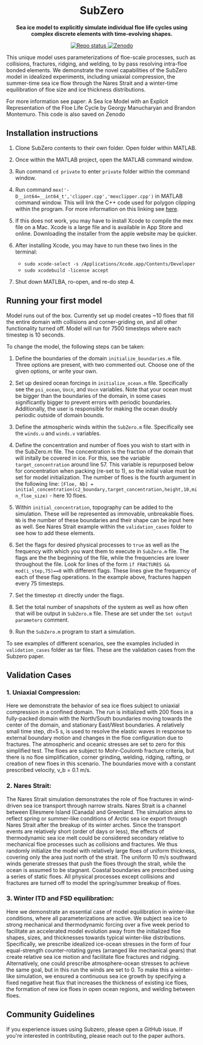 <!-- Title -->
<h1 align="center">
  SubZero
</h1>

<!-- description -->
<p align="center">
  <strong> Sea ice model to explicitly simulate individual floe life cycles using complex discrete elements with time-evolving shapes.</strong>
</p>
<!-- Information badges -->
<p align="center">
  <a href="https://www.repostatus.org/#active">
    <img alt="Repo status" src="https://www.repostatus.org/badges/latest/active.svg?style=flat-square" />
  <a href="https://doi.org/10.5281/zenodo.7199941">
    <img alt="Zenodo" src="https://zenodo.org/badge/doi/10.5281/zenodo.7199941.svg">
  </a>
</p>

This unique model uses parameterizations of floe-scale processes, such as collisions, fractures, ridging, and welding, to by pass resolving intra-floe bonded elements. We demonstrate the novel capabilities of the SubZero model in idealized experiments, including uniaxial compression, the summer-time sea ice flow through the Nares Strait and a winter-time equilibration of floe size and
ice thickness distributions.

For more information see paper: A Sea Ice Model with an Explicit Representation of the Floe Life Cycle by Georgy Manucharyan and Brandon Montemuro. 
This code is also saved on Zenodo

## Installation instructions

1. Clone SubZero contents to their own folder. Open folder within MATLAB.

2. Once within the MATLAB project, open the MATLAB command window.

3. Run command ```cd private``` to enter `private` folder within the command window.

4. Run command ```mex('-D__int64=__int64_t','clipper.cpp','mexclipper.cpp')``` in MATLAB command window. This will link the C++ code used for polygon clipping within the program. For more information on this linking see [here](https://www.mathworks.com/help/matlab/ref/mex.html).

5. If this does not work, you may have to install Xcode to compile the mex file on a Mac. Xcode is a large file and is available in App Store and online. Downloading the installer from the apple website may be quicker.

6. After installing Xcode, you may have to run these two lines in the terminal: 
    + ```sudo xcode-select -s /Applications/Xcode.app/Contents/Developer```
    + ```sudo xcodebuild -license accept```
   
 7. Shut down MATLBA, ro-open, and re-do step 4.
 
 ## Running your first model

Model runs out of the box. Currently set up model creates ~10 floes that fill the entire domain with collisions and corner-griding on, and all other functionality turned off. Model will run for 7500 timesteps where each timestep is 10 seconds.

To change the model, the following steps can be taken:

1. Define the boundaries of the domain `initialize_boundaries.m` file. Three options are present, with two commented out. Choose one of the given options, or write your own.

2. Set up desired ocean forcings in `initialize_ocean.m` file. Specifically see the `psi_ocean`, `Uocn`, and `Vocn` variables. Note that your ocean must be bigger than the boundaries of the domain, in some cases significantly bigger to prevent errors with periodic boundaries. Additionally, the user is responsible for making the ocean doubly periodic outside of domain bounds. 

3. Define the atmospheric winds within the `SubZero.m` file. Specifically see the `winds.u` and `winds.v` variables.

4. Define the concentration and number of floes you wish to start with in the SubZero.m file. The concentration is the fraction of the domain that will initally be covered in ice. For this, see the variable `target_concentration` around line 57. This variable is repurposed below for concentration when packing (re-set to 1), so the initial value must be set for model initialization. The number of floes is the fourth argument in the following line:
  `[Floe, Nb] = initial_concentration(c2_boundary,target_concentration,height,10,min_floe_size)` - here 10 floes.

5. Within `initial_concentration`, topography can be added to the simulation. These will be represented as immovable, unbreakable floes. `Nb` is the number of these boundaries and their shape can be input here as well. See Nares Strait example within the `validation_cases` folder to see how to add these elements.

5. Set the flags for desired physical processes to `true` as well as the frequency with which you want them to execute in `SubZero.m` file. The flags are the the beginning of the file, while the frequencies are lower throughout the file. Look for lines of the form `if FRACTURES && mod(i_step,75)==0` with different flags. These lines give the frequency of each of these flag operations. In the example above, fractures happen every 75 timesteps.

7. Set the timestep `dt` directly under the flags.

6. Set the total number of snapshots of the system as well as how often that will be output in `SubZero.m` file. These are set under the `Set output parameters` comment.

7. Run the `SubZero.m` program to start a simulation. 

To see examples of different scenarios, see the examples included in `validation_cases` folder as tar files. These are the validation cases from the Subzero paper.  

## Validation Cases  
### 1. Uniaxial Compression:
Here we demonstrate the behavior of sea ice floes subject to uniaxial compression in a confined domain. The run is initialized with 200 floes in a fully-packed domain with the North/South boundaries moving towards the center of the domain, and stationary East/West boundaries. A relatively small time step, dt=5 s, is used to resolve the elastic waves in response to external boundary motion and changes in the floe configuration due to fractures. The atmospheric and oceanic stresses are set to zero for this simplified test. The floes are subject to Mohr-Coulomb fracture criteria, but there is no floe simplification, corner grinding, welding, ridging, rafting, or creation of new floes in this scenario. The boundaries move with a constant prescribed velocity, v_b = 0.1 m/s.
  
### 2. Nares Strait:
The Nares Strait simulation demonstrates the role of floe fractures in wind-driven sea ice transport through narrow straits. Nares Strait is a channel between Ellesmere Island (Canada) and Greenland. The simulation aims to reflect spring or summer-like conditions of Arctic sea ice export through Nares Strait after the breakup of its winter arches. Since the transport events are relatively short (order of days or less), the effects of thermodynamic sea ice melt could be considered secondary relative to mechanical floe processes such as collisions and fractures. We thus randomly initialize the model with relatively large floes of uniform thickness, covering only the area just north of the strait. The uniform 10 m/s southward winds generate stresses that push the floes through the strait, while the ocean is assumed to be stagnant. Coastal boundaries are prescribed using a series of static floes. All physical processes except collisions and fractures are turned off to model the spring/summer breakup of floes.
  
### 3. Winter ITD and FSD equilibration:
Here we demonstrate an essential case of model equilibration in winter-like conditions, where all parameterizations are active. We subject sea ice to strong mechanical and thermodynamic forcing over a five week period to facilitate an accelerated model evolution away from the initialized floe shapes, sizes, and thicknesses towards typical winter-like distributions. Specifically, we prescribe idealized ice-ocean stresses in the form of four equal-strength counter-rotating gyres (arranged like mechanical gears) that create relative sea ice motion and facilitate floe fractures and ridging. Alternatively, one could prescribe atmosphere-ocean stresses to achieve the same goal, but in this run the winds are set to 0. To make this a winter-like simulation, we ensured a continuous sea ice growth by specifying a fixed negative heat flux that increases the thickness of existing ice floes, the formation of new ice floes in open ocean regions, and welding between floes.
  
## Community Guidelines

If you experience issues using Subzero, please open a GitHub issue. If you're interested in contributing, please reach out to the paper authors. 
